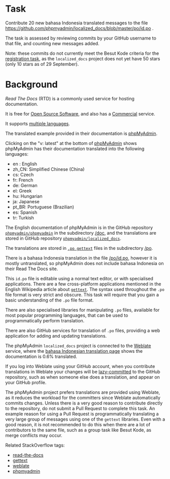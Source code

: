 # Task

Contribute 20 new bahasa Indonesia translated messages to the file
https://github.com/phpmyadmin/localized_docs/blob/master/po/id.po .

The task is assessed by reviewing commits by your GitHub username
to that file, and counting new messages added.

Note: these commits do not currently meet the Besut Kode criteria for the
[registration task](http://wikimedia-id.github.io/besutkode/university-modules-id.html),
as the `localized_docs` project does not yet have 50 stars
(only 10 stars as of 29 September).

# Background

*Read The Docs* (RTD) is a commonly used service for hosting documentation.

It is free for [Open Source Software](https://readthedocs.org/),
and also has a [Commercial](https://readthedocs.com/) service.

It supports [multiple languages](http://read-the-docs.readthedocs.io/en/latest/localization.html).

The translated example provided in their documentation is [phpMyAdmin](http://docs.phpmyadmin.net/en/latest/).

Clicking on the "v: latest" at the bottom of [phpMyAdmin](http://docs.phpmyadmin.net/en/latest/)
shows phpMyAdmin has their documentation translated into the following languages:

- en : English
- zh_CN: Simplified Chinese (China)
- cs: Czech 
- fr: French
- de: German
- el: Greek
- hu: Hungarian 
- ja: Japanese
- pt_BR: Portuguese (Brazilian)
- es: Spanish
- tr: Turkish

The English documentation of phpMyAdmin is in the GitHub repository
[`phpmyadmin/phpmyadmin`](https://github.com/phpmyadmin/phpmyadmin)
in the subdirectory [/doc](https://github.com/phpmyadmin/phpmyadmin/tree/master/doc),
and the translations are stored in GitHub repository
[`phpmyadmin/localized_docs`](https://github.com/phpmyadmin/localized_docs).

The translations are stored in [`.po gettext`](https://en.wikipedia.org/wiki/gettext) files
in the subdirectory [/po](https://github.com/phpmyadmin/localized_docs/tree/master/po).

There is a bahasa Indonesia translation in the file
[/po/id.po](https://github.com/phpmyadmin/localized_docs/blob/master/po/id.po),
however it is mostly untranslated, so phpMyAdmin does not include bahasa Indonesia
on their Read The Docs site.

This `id.po` file is editable using a normal text editor, or with specialised applications.
There are a few cross-platform applications mentioned in the English Wikipedia article
about [`gettext`](https://en.wikipedia.org/wiki/gettext).
The syntax used throughout the `.po` file format is very strict and obscure.
This task will require that you gain a basic understanding of the `.po` file format.

There are also specialised libraries for manipulating `.po` files, available for most
popular programming languages, that can be used to programmatically perform translation.

There are also GitHub services for translation of `.po` files, providing a web application for
adding and updating translations.

The phpMyAdmin `localized_docs` project is connected to the [Weblate](https://en.wikipedia.org/wiki/Weblate)
service, where the [bahasa Indonesian translation page](https://hosted.weblate.org/projects/phpmyadmin/documentation/id/)
shows the documentation is 0.6% translated.

If you log into Weblate using your GitHub account, when you contribute translations in Weblate your changes will
be [lazy-committed](https://docs.weblate.org/en/latest/admin/continuous.html#lazy-commit) to the GitHub repository,
such as when someone else does a translation, and appear on your GitHub profile.

The phpMyAdmin project prefers translations are provided using Weblate, as it reduces the
workload for the committers since Weblate automatically commits changes.
Unless there is a very good reason to contribute directly to the repository, do not submit
a Pull Request to complete this task.  An example reason for using a Pull Request is
programmatically translating a very large group of messages using one of the `gettext` libraries.
Even with a good reason, it is not recommended to do this when there are a lot of contributors
to the same file, such as a group task like Besut Kode, as merge conflicts may occur.

Related StackOverflow tags:
- [read-the-docs](http://stackoverflow.com/questions/tagged/read-the-docs)
- [gettext](http://stackoverflow.com/questions/tagged/gettext)
- [weblate](http://stackoverflow.com/questions/tagged/weblate)
- [phpmyadmin](http://stackoverflow.com/questions/tagged/phpmyadmin)
